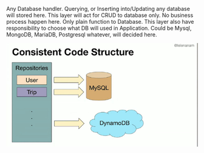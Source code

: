 Any Database handler. Querying, or Inserting into/Updating any database will stored here. This layer will act for CRUD to database only. No business process happen here. Only plain function to Database.
This layer also have responsibility to choose what DB will used in Application. Could be Mysql, MongoDB, MariaDB, Postgresql whatever, will decided here.

![controller](/imgs/repos.jpg)